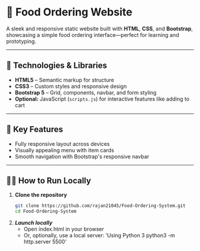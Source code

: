 # 🍔 Food Ordering Website

A sleek and responsive static website built with **HTML**, **CSS**, and **Bootstrap**, showcasing a simple food ordering 
interface—perfect for learning and prototyping.

---

## 🧰 Technologies & Libraries

- **HTML5** – Semantic markup for structure  
- **CSS3** – Custom styles and responsive design  
- **Bootstrap 5** – Grid, components, navbar, and form styling  
- **Optional:** JavaScript (`scripts.js`) for interactive features like adding to cart

---

## 🎯 Key Features

- Fully responsive layout across devices  
- Visually appealing menu with item cards  
- Smooth navigation with Bootstrap's responsive navbar

---

## 🧑‍💻 How to Run Locally

1. **Clone the repository**  
   ```bash
   git clone https://github.com/rajan21045/Food-Ordering-System.git
   cd Food-Ordering-System 
2.	***Launch locally***
    - Open index.html in your browser
    - Or, optionally, use a local server:
   'Using Python 3
      python3 -m http.server 5500'